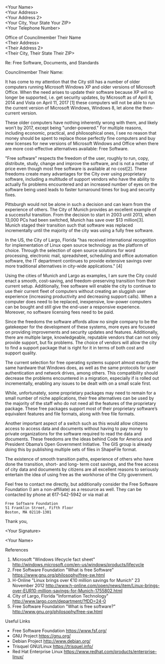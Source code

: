 &lt;Your Name&gt;  
&lt;Your Address&gt;  
&lt;Your Address 2&gt;  
&lt;Your City, Your State Your ZIP&gt;  
&lt;Your Telephone Number&gt;  

Office of Councilmember Their Name  
&lt;Their Address&gt;  
&lt;Their Address 2&gt;  
&lt;Their City, Their State Their ZIP&gt;  

Re: Free Software, Documents, and Standards

Councilmember Their Name:

It has come to my attention that the City still has a number of older computers running Microsoft Windows XP and older versions of Microsoft Office. When the need arises to update their software because XP will no longer be supported, i.e. get security updates, by Microsoft as of April 8, 2014 and Vista on April 11, 2017 [1] these computers will not be able to run the current version of Microsoft Windows, Windows 8, let alone the then-current version.

These older computers have nothing inherently wrong with them, and likely won’t by 2017, except being "under-powered." For multiple reasons, including economic, practical, and philosophical ones, I see no reason that money should be spent to replace those perfectly fine computers and buy new licenses for new versions of Microsoft Windows and Office when there are more cost-effective alternatives available: Free Software.

"Free software" respects the freedom of the user, roughly to run, copy, distribute, study, change and improve the software, and is not a matter of price even though most free software is available at no cost[2]. These freedoms create many advantages for the City over using proprietary software, including a multitude of support vendors who have the ability to actually fix problems encountered and an increased number of eyes on the software being used leads to faster turnaround times for bug and security fixes.

Pittsburgh would not be alone in such a decision and can learn from the experience of others. The City of Munich provides an excellent example of a successful transition. From the decision to start in 2003 until 2013, when 13,000 PCs had been switched, Munich has save over $13 million[3]. Munich staged their transition such that software was replaced incrementally until the majority of the city was using a fully free software.

In the US, the City of Largo, Florida "has received international recognition for implementation of Linux open source technology as the platform of choice. Through the selection of open source solutions for word processing, electronic mail, spreadsheet, scheduling and office automation software, the IT department continues to provide extensive savings over more traditional alternatives in city-wide applications." [4]

Using the cities of Munich and Largo as examples, I am sure the City could enact a smooth, cost-saving, and freedom-preserving transition from their current setup. Additionally, free software will enable the city to continue to use their current fleet of computers without creating an sluggish user experience (increasing productivity and decreasing support calls). When a computer does need to be replaced, inexpensive, low-power computers can be bought and still give the end-user a responsive experience. Moreover, no software licensing fees need to be paid.

Since the freedoms the software affords allow no single company to be the gatekeeper for the development of these systems, more eyes are focused on providing improvements and security updates and features. Additionally, there are multiple large, knowledgeable, reputable vendors that can not only provide support, but fix problems. The choice of vendors will allow the city to find a support package that is right for it in terms of both cost and support quality.

The current selection for free operating systems support almost exactly the same hardware that Windows does, as well as the same protocols for user authentication and network drives, among others. This compatibility should decrease the problems encountered in a migration, especially if is rolled out incrementally, enabling any issues to be dealt with on a small scale first.

While, unfortunately, some proprietary packages may need to remain for a small number of niche applications, their free alternatives can be used by the majority of the staff who do not need all the features of the proprietary package. These free packages support most of their proprietary software’s equivalent features and file formats, along with free file formats.

Another important aspect of a switch such as this would allow citizens access to access data and documents without having to pay money to private organizations for the software required to read the data and documents. These freedoms are the ideas behind Code for America and President Obama’s Open Government Initiative. The GIS group is already doing this by publishing multiple sets of files in ShapeFile format.

The existence of smooth transition paths, experience of others who have done the transition, short- and long- term cost savings, and the free access of city data and documents by citizens are all excellent reasons to seriously entertain the idea of using free as the workhorse of the City government.

Feel free to contact me directly, but additionally consider the Free Software Foundation (I am a non-affiliate) as a resource as well. They can be contacted by phone at 617-542-5942 or via mail at

    Free Software Foundation
    51 Franklin Street, Fifth Floor
    Boston, MA 02110-1301

Thank you,

&lt;Your Signature&gt;

&lt;Your Name&gt;


References

1. Microsoft "Windows lifecycle fact sheet" http://windows.microsoft.com/en-us/windows/products/lifecycle
1. Free Software Foundation "What is free Software" https://www.gnu.org/philosophy/free-sw.html
1. H-Online "Linux brings over €10 million savings for Munich" 23 November 2012 http://www.h-online.com/open/news/item/Linux-brings-over-EUR10-million-savings-for-Munich-1755802.html
1. City of Largo, Florida "Information Technology" http://www.largo.com/department/?fDD=24-0
1. Free Software Foundation "What is free software?" http://www.gnu.org/philosophy/free-sw.html


Useful Links

* Free Software Foundation https://www.fsf.org/
* GNU Project https://gnu.org/
* Debian Project http://www.debian.org/
* Trisquel GNU/Linux https://trisquel.info/
* Red Hat Enterprise Linux https://www.redhat.com/products/enterprise-linux/
